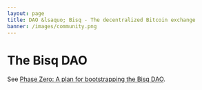 ```yaml
---
layout: page
title: DAO &lsaquo; Bisq - The decentralized Bitcoin exchange
banner: /images/community.png
---
```

# The Bisq DAO

See [Phase Zero: A plan for bootstrapping the Bisq DAO](https://github.com/bisq-network/docs/blob/master/dao/phase-zero.adoc).
